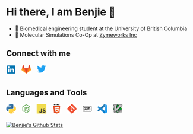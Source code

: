 # Hi there, I am Benjie 👋
- 📓 Biomedical engineering student at the University of British Columbia
- 🚀 Molecular Simulations Co-Op at [Zymeworks Inc](https://www.zymeworks.com/)


## Connect with me
<a href="https://www.linkedin.com/in/benjamin-mcmaster/">
    <img alt="LinkedIn" align="left" width="26px" style="margin-right:15px" src="assets/linkedin.png" />
</a>
<a href="https://gitlab.com/benjiemc">
    <img alt="Gitlab" align="left" width="26px" style="margin-right:15px" src="assets/gitlab.png" />
</a>
<a href="https://twitter.com/BenjieMcmaster">
    <img alt="Twitter" align="left" width="26px" style="margin-right:15px" src="assets/twitter.png" />
</a>

</br>
</br>

## Languages and Tools
<img alt="Python" align="left" width="26px" style="margin-right:15px" src="assets/python.png" />
<img alt="Node.js" align="left" width="26px" style="margin-right:15px" src="assets/nodejs.png" />
<img alt="JavaScript" align="left" width="26px" style="margin-right:15px" src="assets/js.png" />
<img alt="HTML5" align="left" width="26px" style="margin-right:15px" src="assets/html.png" />
<img alt="Git" align="left" width="26px" style="margin-right:15px" src="assets/git.png" />
<img alt="Markdown" align="left" width="26px" style="margin-right:15px" src="assets/markdown.png" />
<img alt="Visual Studio Code" align="left" width="26px" style="margin-right:15px" src="assets/vscode.png" />
<img alt="Vim" align="left" width="26px" style="margin-right:15px" src="assets/vim.png" />

</br>
</br>



[![Benjie's Github Stats](https://github-readme-stats.vercel.app/api?username=benjiemc)](https://github.com/anuraghazra/github-readme-stats)
